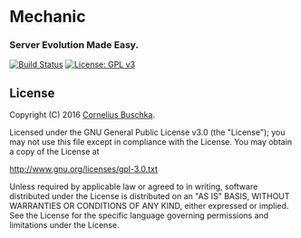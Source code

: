 # Mechanic

### Server Evolution Made Easy.

[![Build Status](https://travis-ci.org/server-mechanic/mechanic.svg)](https://travis-ci.org/server-mechanic/mechanic)
[![License: GPL v3](https://img.shields.io/badge/License-GPL%20v3-blue.svg)](http://www.gnu.org/licenses/gpl-3.0)

## License
Copyright (C) 2016 [Cornelius Buschka](https://github.com/cbuschka).

Licensed under the GNU General Public License v3.0 (the "License");
you may not use this file except in compliance with the License.
You may obtain a copy of the License at

http://www.gnu.org/licenses/gpl-3.0.txt

Unless required by applicable law or agreed to in writing, software
distributed under the License is distributed on an "AS IS" BASIS,
WITHOUT WARRANTIES OR CONDITIONS OF ANY KIND, either expressed or implied.
See the License for the specific language governing permissions and
limitations under the License.

